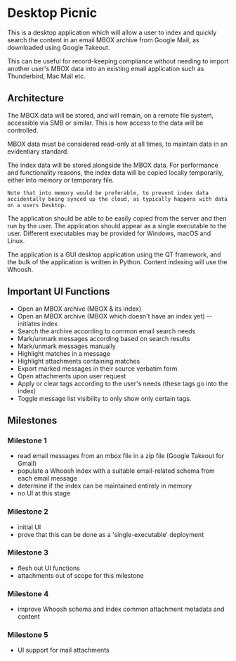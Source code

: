 # Desktop Picnic

This is a desktop application which will allow a user to index and quickly
search the content in an email MBOX archive from Google Mail, as downloaded
using Google Takeout.

This can be useful for record-keeping compliance without needing to import
another user's MBOX data into an existing email application such as
Thunderbird, Mac Mail etc.

## Architecture

The MBOX data will be stored, and will remain, on a remote file system, accessible via SMB or similar. This is how access to the data will be controlled.

MBOX data must be considered read-only at all times, to maintain data in an evidentiary standard.

The index data will be stored alongside the MBOX data. For performance and functionality reasons, the index data will be copied locally temporarily, either into memory or temporary file.

    Note that into memory would be preferable, to prevent index data accidentally being synced up the cloud, as typically happens with data on a users Desktop.

The application should be able to be easily copied from the server and then run by the user. The application should appear as a single executable to the user. Different executables may be provided for Windows, macOS and Linux.

The application is a GUI desktop application using the QT framework, and the bulk of the application is written in Python. Content indexing will use the Whoosh.

## Important UI Functions

- Open an MBOX archive (MBOX & its index)
- Open an MBOX archive (MBOX which doesn't have an index yet) -- initiates index
- Search the archive according to common email search needs
- Mark/unmark messages according based on search results
- Mark/unmark messages manually
- Highlight matches in a message
- Highlight attachments containing matches
- Export marked messages in their source verbatim form
- Open attachments upon user request
- Apply or clear tags according to the user's needs (these tags go into the index)
- Toggle message list visibility to only show only certain tags.


## Milestones

### Milestone 1

- read email messages from an mbox file in a zip file (Google Takeout for Gmail)
- populate a Whoosh index with a suitable email-related schema from each email message
- determine if the index can be maintained entirely in memory
- no UI at this stage

### Milestone 2

- initial UI
- prove that this can be done as a 'single-executable' deployment

### Milestone 3

- flesh out UI functions
- attachments out of scope for this milestone

### Milestone 4

- improve Whoosh schema and index common attachment metadata and content

### Milestone 5

- UI support for mail attachments

